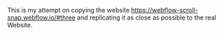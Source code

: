 This is my attempt on copying the website https://webflow-scroll-snap.webflow.io/#three and replicating it as close as possible to the real Website.
